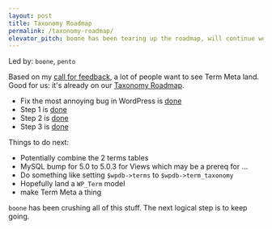 ```yaml
---
layout: post
title: Taxonomy Roadmap
permalink: /taxonomy-roadmap/
elevator_pitch: boone has been tearing up the roadmap, will continue work this cycle
---
```


Led by: `boone`, `pento`

Based on my [call for feedback](https://make.wordpress.org/core/2015/08/19/wordpress-4-4-whats-on-your-wishlist/),
a lot of people want to see Term Meta land. Good for us: it's already on our
[Taxonomy Roadmap](https://make.wordpress.org/core/2013/07/28/potential-roadmap-for-taxonomy-meta-and-post-relationships/).

* Fix the most annoying bug in WordPress is [done](https://core.trac.wordpress.org/ticket/5809)
* Step 1 is [done](https://core.trac.wordpress.org/ticket/17689)
* Step 2 is [done](https://core.trac.wordpress.org/ticket/21950)
* Step 3 is [done](https://core.trac.wordpress.org/ticket/30261)

Things to do next:

* Potentially combine the 2 terms tables
* MySQL bump for 5.0 to 5.0.3 for Views which may be a prereq for ...
* Do something like setting `$wpdb->terms` to `$wpdb->term_taxonomy`
* Hopefully land a `WP_Term` model
* make Term Meta a thing

`boone` has been crushing all of this stuff. The next logical step is to keep going.

